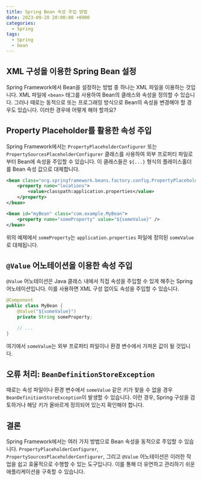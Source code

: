 ```yaml
---
title: Spring Bean 속성 주입 방법
date: 2023-09-28 20:00:00 +0900
categories:
  - Spring
tags:
  - Spring
  - bean
---
```

## XML 구성을 이용한 Spring Bean 설정

Spring Framework에서 Bean을 설정하는 방법 중 하나는 XML 파일을 이용하는 것입니다. XML 파일에 `<bean>` 태그를 사용하여 Bean의 클래스와 속성을 정의할 수 있습니다. 그러나 때로는 동적으로 또는 프로그래밍 방식으로 Bean의 속성을 변경해야 할 경우도 있습니다. 이러한 경우에 어떻게 해야 할까요?

## Property Placeholder를 활용한 속성 주입

Spring Framework에서는 `PropertyPlaceholderConfigurer` 또는 `PropertySourcesPlaceholderConfigurer` 클래스를 사용하여 외부 프로퍼티 파일로부터 Bean에 속성을 주입할 수 있습니다. 이 클래스들은 `${...}` 형식의 플레이스홀더를 Bean 속성 값으로 대체합니다.

```xml
<bean class="org.springframework.beans.factory.config.PropertyPlaceholderConfigurer">
    <property name="locations">
        <value>classpath:application.properties</value>
    </property>
</bean>

<bean id="myBean" class="com.example.MyBean">
    <property name="someProperty" value="${someValue}" />
</bean>
```

위의 예제에서 `someProperty`는 `application.properties` 파일에 정의된 `someValue`로 대체됩니다.

## `@Value` 어노테이션을 이용한 속성 주입

`@Value` 어노테이션은 Java 클래스 내에서 직접 속성을 주입할 수 있게 해주는 Spring 어노테이션입니다. 이를 사용하면 XML 구성 없이도 속성을 주입할 수 있습니다.

```java
@Component
public class MyBean {
    @Value("${someValue}")
    private String someProperty;

    // ...
}
```

여기에서 `someValue`는 외부 프로퍼티 파일이나 환경 변수에서 가져온 값이 될 것입니다.

## 오류 처리: `BeanDefinitionStoreException`

때로는 속성 파일이나 환경 변수에서 `someValue` 같은 키가 찾을 수 없을 경우 `BeanDefinitionStoreException`이 발생할 수 있습니다. 이런 경우, Spring 구성을 검토하거나 해당 키가 올바르게 정의되어 있는지 확인해야 합니다.

## 결론

Spring Framework에서는 여러 가지 방법으로 Bean 속성을 동적으로 주입할 수 있습니다. `PropertyPlaceholderConfigurer`, `PropertySourcesPlaceholderConfigurer`, 그리고 `@Value` 어노테이션은 이러한 작업을 쉽고 효율적으로 수행할 수 있는 도구입니다. 이를 통해 더 유연하고 관리하기 쉬운 애플리케이션을 구축할 수 있습니다.